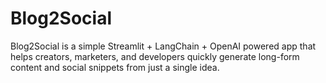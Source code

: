# Blog2Social
Blog2Social is a simple Streamlit + LangChain + OpenAI powered app that helps creators, marketers, and developers quickly generate long-form content and social snippets from just a single idea.
